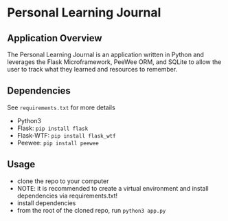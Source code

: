 # Personal Learning Journal

## Application Overview

The Personal Learning Journal is an application written in Python and leverages the Flask Microframework, PeeWee ORM, and SQLite to allow the user to track what they learned and resources to remember.

## Dependencies

See `requirements.txt` for more details

- Python3
- Flask: `pip install flask`
- Flask-WTF: `pip install flask_wtf`
- Peewee: `pip install peewee`
  
## Usage

- clone the repo to your computer
- NOTE: it is recommended to create a virtual environment and install dependencies via requirements.txt!
- install dependencies
- from the root of the cloned repo, run `python3 app.py`